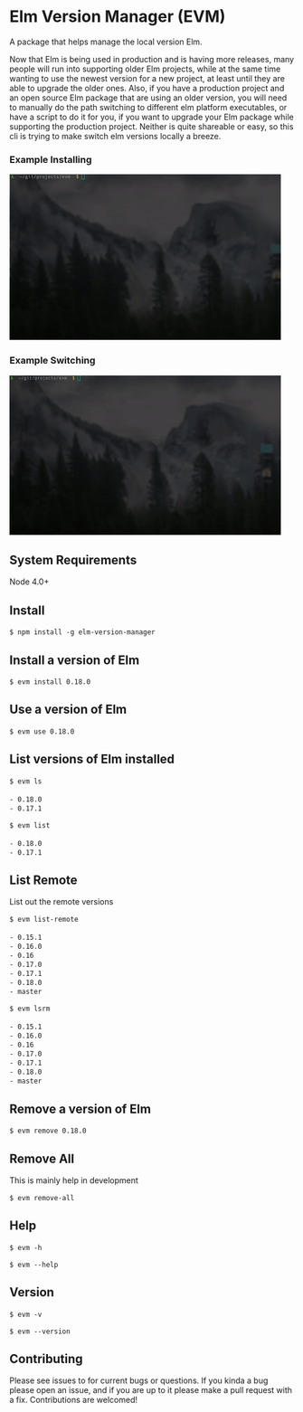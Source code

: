 # Elm Version Manager (EVM)

A package that helps manage the local version Elm.

Now that Elm is being used in production and is having more releases, many people will run into supporting older Elm projects, while at the same time wanting to use the newest version for a new project, at least until they are able to upgrade the older ones. Also, if you have a production project and an open source Elm package that are using an older version, you will need to manually do the path switching to different elm platform executables, or have a script to do it for you, if you want to upgrade your Elm package while supporting the production project. Neither is quite shareable or easy, so this cli is trying to make switch elm versions locally a breeze.

### Example Installing

![alt text](https://github.com/mattludwigs/elm-version-manager/raw/master/assets/evm-install.gif "evm install example")

### Example Switching

![alt text](https://github.com/mattludwigs/elm-version-manager/raw/master/assets/switch-versions.gif "evm use example")


## System Requirements

Node 4.0+


## Install

```
$ npm install -g elm-version-manager
```

## Install a version of Elm

```
$ evm install 0.18.0
```

## Use a version of Elm

```
$ evm use 0.18.0
```

## List versions of Elm installed

```
$ evm ls

- 0.18.0
- 0.17.1
```

```
$ evm list

- 0.18.0
- 0.17.1
```

## List Remote

List out the remote versions

```
$ evm list-remote

- 0.15.1
- 0.16.0
- 0.16
- 0.17.0
- 0.17.1
- 0.18.0
- master
```

```
$ evm lsrm

- 0.15.1
- 0.16.0
- 0.16
- 0.17.0
- 0.17.1
- 0.18.0
- master
```

## Remove a version of Elm

```
$ evm remove 0.18.0
```

## Remove All

This is mainly help in development

```
$ evm remove-all
```

## Help

```
$ evm -h
```

```
$ evm --help
```

## Version

```
$ evm -v
```

```
$ evm --version
```


## Contributing

Please see issues to for current bugs or questions. If you kinda a bug please open an issue, and if you are up to it please make a pull request with a fix. Contributions are welcomed!
